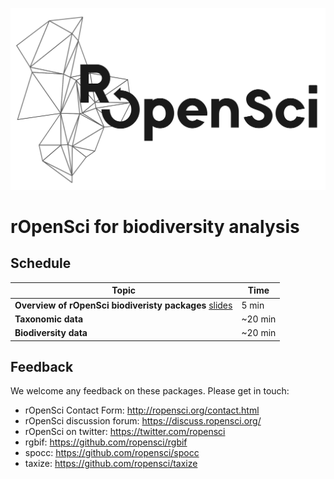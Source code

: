 
[![img](icon_lettering_black.svg)](https://ropensci.org/)

# rOpenSci for biodiversity analysis

## Schedule

|Topic|Time|
|---------------|-------|
|**Overview of rOpenSci biodiveristy packages** [slides](/00-introduction/intro_slides/index.html) | 5 min |
|**Taxonomic data**  | ~20 min |
|**Biodiversity data** | ~20 min |

## Feedback

We welcome any feedback on these packages. Please get in touch:

* rOpenSci Contact Form: <http://ropensci.org/contact.html>
* rOpenSci discussion forum: <https://discuss.ropensci.org/>
* rOpenSci on twitter: <https://twitter.com/ropensci>
* rgbif: <https://github.com/ropensci/rgbif>
* spocc: <https://github.com/ropensci/spocc>
* taxize: <https://github.com/ropensci/taxize>
